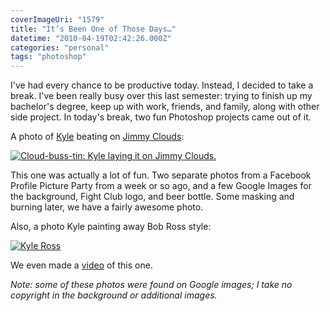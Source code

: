 ```yaml
---
coverImageUri: "1579"
title: "It’s Been One of Those Days…"
datetime: "2010-04-19T02:42:26.000Z"
categories: "personal"
tags: "photoshop"
---
```


I've had every chance to be productive today. Instead, I decided to take a break. I've been really busy over this last semester: trying to finish up my bachelor's degree, keep up with work, friends, and family, along with other side project. In today's break, two fun Photoshop projects came out of it.

A photo of [Kyle](http://www.kylebusse.com/) beating on [Jimmy Clouds](http://jimcloudman.tumblr.com/post/532068578/in-real-life-im-a-marshmallow-with-photoshop):

[![](http://assets.brandonmartinez.com/brandonmartinez/2010/04/cloud-buss-tin-575x384.jpg "Cloud-buss-tin: Kyle laying it on Jimmy Clouds.")](http://assets.brandonmartinez.com/brandonmartinez/2010/04/cloud-buss-tin.jpg)

This one was actually a lot of fun. Two separate photos from a Facebook Profile Picture Party from a week or so ago, and a few Google Images for the background, Fight Club logo, and beer bottle. Some masking and burning later, we have a fairly awesome photo.

Also, a photo Kyle painting away Bob Ross style:

[![](http://assets.brandonmartinez.com/brandonmartinez/2010/04/kyleross-575x431.jpg "Kyle Ross")](http://assets.brandonmartinez.com/brandonmartinez/2010/04/kyleross.jpg)

We even made a [video](http://www.kylebusse.com/2010/04/bob-ross/) of this one.

_Note: some of these photos were found on Google images; I take no copyright in the background or additional images._
